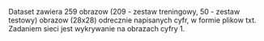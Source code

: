 Dataset zawiera 259 obrazow (209 - zestaw treningowy, 50 - zestaw testowy) obrazow (28x28) odrecznie napisanych cyfr, w formie plikow txt. Zadaniem sieci jest wykrywanie na obrazach cyfry 1.
